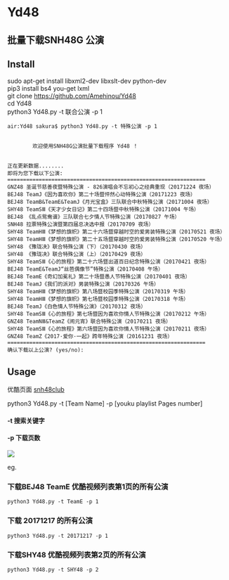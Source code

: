 # Yd48
## 批量下载SNH48G 公演

## Install

sudo apt-get install libxml2-dev libxslt-dev python-dev<br>
pip3 install bs4 you-get lxml<br>
git clone https://github.com/Amehinou/Yd48 </br>
cd Yd48 </br>
python3 Yd48.py -t 联合公演 -p 1
```console
air:Yd48 sakura$ python3 Yd48.py -t 特殊公演 -p 1

    
        欢迎使用SNH48G公演批量下载程序 Yd48 ！
                      
    
正在更新数据........
即将为您下载以下公演:
===============================================================
GNZ48 圣诞节慈善夜暨特殊公演 - 826演唱会不忘初心之经典重现（20171224 夜场）
BEJ48 TeamJ《因为喜欢你》第二十场暨怦然心动特殊公演（20171223 夜场）
BEJ48 TeamB&TeamE&TeamJ《月光宝盒》三队联合中秋特殊公演（20171004 夜场）
SHY48 TeamSⅢ《天才少女日记》第二十四场暨中秋特殊公演（20171004 午场）
BEJ48 《乱点鸳鸯谱》三队联合七夕情人节特殊公演（20170827 午场）
SNH48 拉票特殊公演暨第四届总决选中报（20170709 夜场）
SHY48 TeamHⅢ《梦想的旗帜》第二十六场暨穿越时空的爱男装特殊公演（20170521 夜场）
SHY48 TeamHⅢ《梦想的旗帜》第二十五场暨穿越时空的爱男装特殊公演（20170520 午场）
SHY48 《豫珑决》联合特殊公演（下）（20170430 夜场）
SHY48 《豫珑决》联合特殊公演（上）（20170429 夜场）
SHY48 TeamSⅢ《心的旅程》第二十六场暨出道百日纪念特殊公演（20170421 夜场）
BEJ48 TeamE&TeamJ“丝芭偶像节”特殊公演（20170408 午场）
BEJ48 TeamE《奇幻加冕礼》第二十场暨愚人节特殊公演（20170401 夜场）
BEJ48 TeamJ《我们的派对》男装特殊公演（20170326 午场）
SHY48 TeamHⅢ《梦想的旗帜》第八场暨校园季特殊公演（20170319 午场）
SHY48 TeamHⅢ《梦想的旗帜》第七场暨校园季特殊公演（20170318 午场）
BEJ48 TeamJ《白色情人节特殊公演》（20170312 夜场）
SHY48 TeamSⅢ《心的旅程》第七场暨因为喜欢你情人节特殊公演（20170212 午场）
GNZ48 TeamNⅢ&TeamZ《闹元宵》联合特殊公演（20170211 夜场）
SHY48 TeamSⅢ《心的旅程》第六场暨因为喜欢你情人节特殊公演（20170211 夜场）
GNZ48 TeamZ《2017·爱你·一起》跨年特殊公演（20161231 夜场）
===============================================================
确认下载以上公演? (yes/no):
```


## Usage

优酷页面 <a href="http://i.youku.com/i/UMTM4NTM5Nzc4OA==/">snh48club</a>

python3 Yd48.py -t [Team Name] -p [youku playlist Pages number]  </br>

#### -t 搜索关键字

#### -p 下载页数
<img src="https://cdn.earture.org/src/p.png">

eg. </br>
### 下载BEJ48 TeamE 优酷视频列表第1页的所有公演 </br>

```console
python3 Yd48.py -t TeamE -p 1  
```

### 下载 20171217 的所有公演 </br>

```console
python3 Yd48.py -t 20171217 -p 1  
```

### 下载SHY48 优酷视频列表第2页的所有公演 </br>

```console
python3 Yd48.py -t SHY48 -p 2 
```
